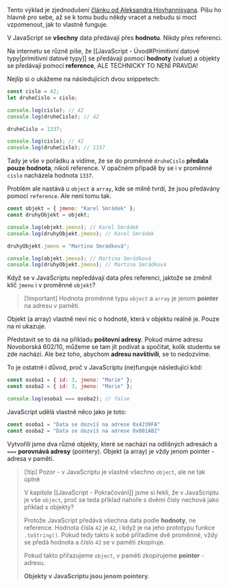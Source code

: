 Tento výklad je zjednodušení [článku od Aleksandra Hovhannisyana](https://www.aleksandrhovhannisyan.com/blog/javascript-pass-by-reference/). Píšu ho hlavně pro sebe, až se k tomu budu někdy vracet a nebudu si moct vzpomenout, jak to vlastně funguje.

V JavaScript se **všechny** data předávají přes **hodnotu**. Nikdy přes referenci. 

Na internetu se různě píše, že [[JavaScript - Úvod#Primitivní datové typy|primitivní datové typy]] se předávají pomocí **hodnoty** (value) a objekty se předávají pomocí **reference**, ALE TECHNICKY TO NENÍ PRAVDA!

Nejlíp si o ukážeme na následujících dvou snippetech:
```javascript
const cislo = 42;
let druheCislo = cislo;

console.log(cislo); // 42
console.log(druheCislo); // 42

druheCislo = 1337;

console.log(cislo); // 42
console.log(druheCislo); // 1337
```

Tady je vše v pořádku a vidíme, že se do proměnné `druheCislo` **předala pouze hodnota**, nikoli reference. V opačném případě by se i v proměnné `cislo` nacházela hodnota `1337`.

Problém ale nastává u `object` a `array`, kde se milně tvrdí, že jsou předávány pomocí `reference`. Ale není tomu tak.

```javascript
const objekt = { jmeno: "Karel Smrádek" };
const druhyObjekt = objekt;

console.log(objekt.jmeno); // Karel Smrádek
console.log(druhyObjekt.jmeno); // Karel Smrádek

druhyObjekt.jmeno = "Martina Smrádková";

console.log(objekt.jmeno); // Martina Smrádková
console.log(druhyObjekt.jmeno); // Martina Smrádková
```

Když se v JavaScriptu nepředávají data přes referenci, jaktože se změnil klíč `jmeno` i v proměnné `objekt`?

>[!important] Hodnota proměnné typu `object` a `array` je jenom **pointer** na adresu v paměti.

Objekt (a array) vlastně neví nic o hodnotě, která v objektu reálně je. Pouze na ni ukazuje.

Představit se to dá na příkladu **poštovní adresy**. Pokud máme adresu Novoborská 602/10, můžeme se tam jít podívat a spočítat, kolik studentu se zde nachází. Ale bez toho, abychom **adresu navštívili**, se to nedozvíme.

To je ostatně i důvod, proč v JavaScriptu (ne)funguje následující kód:

```javascript
const osoba1 = { id: 3, jmeno: "Marie" };
const osoba2 = { id: 3, jmeno: "Marie" };

console.log(osoba1 === osoba2); // false
```

JavaScript udělá vlastně něco jako je toto:
```javascript
const osoba1 = "Data se dozvíš na adrese 0x4239FA"
const osoba2 = "Data se dozvíš na adrese 0x001AB2"
```

Vytvořili jsme dva různé objekty, které se nachází na odlišných adresách a `===` **porovnává adresy** (pointery). Objekt (a array) je vždy jenom pointer - adresa v paměti.

>[!tip] Pozor - v JavaScriptu je vlastně všechno `object`, ale ne tak úplně
> 
> V kapitole [[JavaScript - Pokračování]] jsme si řekli, že v JavaScriptu je vše `object`, proč se teda příklad nahoře s dvěmi čísly nechová jako příklad s objekty?
> 
> Protože JavaScript předává všechna data podle **hodnoty**, ne reference. Hodnota čísla `42` je `42`, i když je na jeho prototypu funkce `.toString()`. Pokud tedy takto k sobě přiřadíme dvě proměnné, vždy se předá hodnota a číslo `42` se v paměti zkopíruje.
> 
> Pokud takto přiřazujeme `object`, v paměti zkopírujeme **pointer** - adresu.
> 
> **Objekty v JavaScriptu jsou jenom pointery**.

